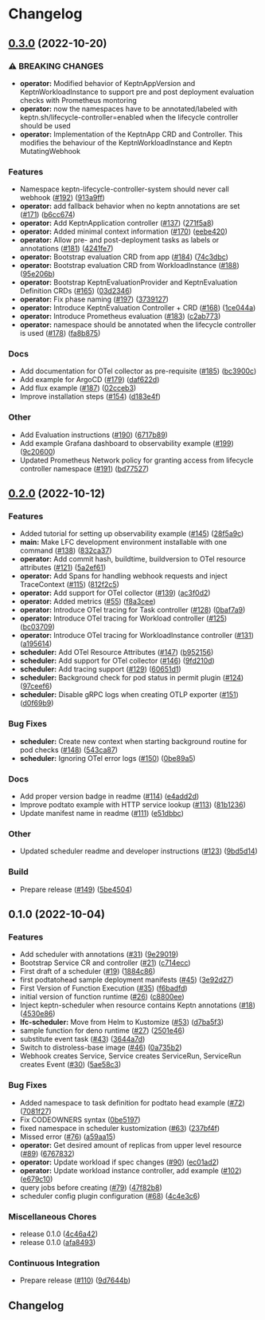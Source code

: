 # Changelog

## [0.3.0](https://github.com/keptn/lifecycle-controller/compare/v0.2.0...v0.3.0) (2022-10-20)


### ⚠ BREAKING CHANGES

* **operator:** Modified behavior of KeptnAppVersion and KeptnWorkloadInstance to support pre and post deployment evaluation checks with Prometheus montoring
* **operator:** now the namespaces have to be annotated/labeled with keptn.sh/lifecycle-controller=enabled when the lifecycle controller should be used
* **operator:** Implementation of the KeptnApp CRD and Controller. This modifies the behaviour of the KeptnWorkloadInstance and Keptn MutatingWebhook

### Features

* Namespace keptn-lifecycle-controller-system should never call webhook ([#192](https://github.com/keptn/lifecycle-controller/issues/192)) ([913a9ff](https://github.com/keptn/lifecycle-controller/commit/913a9ffd62f93aa7831b35e29853afff6213a0c9))
* **operator:** add fallback behavior when no keptn annotations are set ([#171](https://github.com/keptn/lifecycle-controller/issues/171)) ([b6cc674](https://github.com/keptn/lifecycle-controller/commit/b6cc674adb787615fc79dbbc5b10668c367e4736))
* **operator:** Add KeptnApplication controller ([#137](https://github.com/keptn/lifecycle-controller/issues/137)) ([271f5a8](https://github.com/keptn/lifecycle-controller/commit/271f5a830f216c9f827457d8a391c25d56aed2e3))
* **operator:** Added minimal context information ([#170](https://github.com/keptn/lifecycle-controller/issues/170)) ([eebe420](https://github.com/keptn/lifecycle-controller/commit/eebe4200aac74a7c2cbc73720d1d9ac6a0c1fc72))
* **operator:** Allow pre- and post-deployment tasks as labels or annotations ([#181](https://github.com/keptn/lifecycle-controller/issues/181)) ([4241fe7](https://github.com/keptn/lifecycle-controller/commit/4241fe7cfab91aa6d38309eacf5712436a6e8327))
* **operator:** Bootstrap evaluation CRD from app ([#184](https://github.com/keptn/lifecycle-controller/issues/184)) ([74c3dbc](https://github.com/keptn/lifecycle-controller/commit/74c3dbc7b6d78d8ca7eafbac50abb8c3473701eb))
* **operator:** Bootstrap evaluation CRD from WorkloadInstance ([#188](https://github.com/keptn/lifecycle-controller/issues/188)) ([95e206b](https://github.com/keptn/lifecycle-controller/commit/95e206b4165b0277f5acbc67fc78a8e28f06741b))
* **operator:** Bootstrap KeptnEvaluationProvider and KeptnEvaluation Definition CRDs ([#165](https://github.com/keptn/lifecycle-controller/issues/165)) ([03d2346](https://github.com/keptn/lifecycle-controller/commit/03d234610fd8ef9f21e756450c7f503cb236f302))
* **operator:** Fix phase naming ([#197](https://github.com/keptn/lifecycle-controller/issues/197)) ([3739127](https://github.com/keptn/lifecycle-controller/commit/3739127d2794d75c489a6af04acf57b82920ca46))
* **operator:** Introduce KeptnEvaluation Controller + CRD ([#168](https://github.com/keptn/lifecycle-controller/issues/168)) ([1ce044a](https://github.com/keptn/lifecycle-controller/commit/1ce044a3470f815597d725d424a5491f828f2c4c))
* **operator:** Introduce Prometheus evaluation ([#183](https://github.com/keptn/lifecycle-controller/issues/183)) ([c2ab773](https://github.com/keptn/lifecycle-controller/commit/c2ab7733291928eaea5c38287c63e45d12754ba1))
* **operator:** namespace should be annotated when the lifecycle controller is used ([#178](https://github.com/keptn/lifecycle-controller/issues/178)) ([fa8b875](https://github.com/keptn/lifecycle-controller/commit/fa8b8758ebb5a29064f255a66d9066a863bf0944))


### Docs

* Add documentation for OTel collector as pre-requisite ([#185](https://github.com/keptn/lifecycle-controller/issues/185)) ([bc3900c](https://github.com/keptn/lifecycle-controller/commit/bc3900ca64f6c7a0ef22ab94a9665aac17a83372))
* Add example for ArgoCD ([#179](https://github.com/keptn/lifecycle-controller/issues/179)) ([daf622d](https://github.com/keptn/lifecycle-controller/commit/daf622d47068f70539eb5819bc81dfe72e1b105c))
* Add flux example ([#187](https://github.com/keptn/lifecycle-controller/issues/187)) ([02cceb3](https://github.com/keptn/lifecycle-controller/commit/02cceb37d64c52a12d0779f015cf488b4ad3729f))
* Improve installation steps ([#154](https://github.com/keptn/lifecycle-controller/issues/154)) ([d183e4f](https://github.com/keptn/lifecycle-controller/commit/d183e4f6b3102e426b9e29d0648cdf0c4c7cc19e))


### Other

* Add Evaluation instructions ([#190](https://github.com/keptn/lifecycle-controller/issues/190)) ([6717b89](https://github.com/keptn/lifecycle-controller/commit/6717b8931496be4235c3945390be53633ccb9e43))
* Add example Grafana dashboard to observability example ([#199](https://github.com/keptn/lifecycle-controller/issues/199)) ([9c20600](https://github.com/keptn/lifecycle-controller/commit/9c20600f8a5dd3149f040cf2253cd4b787cc08d3))
* Updated Prometheus Network policy for granting access from lifecycle controller namespace ([#191](https://github.com/keptn/lifecycle-controller/issues/191)) ([bd77527](https://github.com/keptn/lifecycle-controller/commit/bd775276ad1324278c4bc3c82a9c0352d02bcece))

## [0.2.0](https://github.com/keptn/lifecycle-controller/compare/v0.1.0...v0.2.0) (2022-10-12)


### Features

* Added tutorial for setting up observability example ([#145](https://github.com/keptn/lifecycle-controller/issues/145)) ([28f5a9c](https://github.com/keptn/lifecycle-controller/commit/28f5a9c24d031694e2066318bc85ae6e79dfd095))
* **main:** Make LFC development environment installable with one command ([#138](https://github.com/keptn/lifecycle-controller/issues/138)) ([832ca37](https://github.com/keptn/lifecycle-controller/commit/832ca37d5a19297a63e17a8d367c126af37275c4))
* **operator:** Add commit hash, buildtime, buildversion to OTel resource attributes ([#121](https://github.com/keptn/lifecycle-controller/issues/121)) ([5a2ef61](https://github.com/keptn/lifecycle-controller/commit/5a2ef61b965472cfe850672d04b4361f5d48ca0d))
* **operator:** Add Spans for handling webhook requests and inject TraceContext ([#115](https://github.com/keptn/lifecycle-controller/issues/115)) ([812f2c5](https://github.com/keptn/lifecycle-controller/commit/812f2c5d49314617cb9c7532262e15edecd9f078))
* **operator:** Add support for OTel collector ([#139](https://github.com/keptn/lifecycle-controller/issues/139)) ([ac3f0d2](https://github.com/keptn/lifecycle-controller/commit/ac3f0d222f43abff7f35f1eb8de5ec80ff7dd8dc))
* **operator:** Added metrics ([#55](https://github.com/keptn/lifecycle-controller/issues/55)) ([f8a3cee](https://github.com/keptn/lifecycle-controller/commit/f8a3ceea6d1628750e7c3a7c9cd3372642bd0611))
* **operator:** Introduce OTel tracing for Task controller ([#128](https://github.com/keptn/lifecycle-controller/issues/128)) ([0baf7a9](https://github.com/keptn/lifecycle-controller/commit/0baf7a9d8058877247bc264eb6fdb645b0a77a60))
* **operator:** Introduce OTel tracing for Workload controller ([#125](https://github.com/keptn/lifecycle-controller/issues/125)) ([bc03709](https://github.com/keptn/lifecycle-controller/commit/bc03709b744d61ad966b5fba9f70dbeaffa10119))
* **operator:** Introduce OTel tracing for WorkloadInstance controller ([#131](https://github.com/keptn/lifecycle-controller/issues/131)) ([a195614](https://github.com/keptn/lifecycle-controller/commit/a1956141fe80e5b1afd79fb33198313e1dbff7fa))
* **scheduler:** Add OTel Resource Attributes ([#147](https://github.com/keptn/lifecycle-controller/issues/147)) ([b952156](https://github.com/keptn/lifecycle-controller/commit/b9521568e95e7855ee4fef5d55559376e2d398d9))
* **scheduler:** Add support for OTel collector ([#146](https://github.com/keptn/lifecycle-controller/issues/146)) ([9fd210d](https://github.com/keptn/lifecycle-controller/commit/9fd210d0355e5d17316f5daa8a8e289a03755d46))
* **scheduler:** Add tracing support ([#129](https://github.com/keptn/lifecycle-controller/issues/129)) ([60651d1](https://github.com/keptn/lifecycle-controller/commit/60651d15c78f9e0aa786d4dd4836c9ae828b14f3))
* **scheduler:** Background check for pod status in permit plugin ([#124](https://github.com/keptn/lifecycle-controller/issues/124)) ([97ceef6](https://github.com/keptn/lifecycle-controller/commit/97ceef6938603e315c4e1c8d2bb697aabc3dd7f8))
* **scheduler:** Disable gRPC logs when creating OTLP exporter ([#151](https://github.com/keptn/lifecycle-controller/issues/151)) ([d0f69b9](https://github.com/keptn/lifecycle-controller/commit/d0f69b9509543a5a11f22e8940a71018509ba048))


### Bug Fixes

* **scheduler:** Create new context when starting background routine for pod checks ([#148](https://github.com/keptn/lifecycle-controller/issues/148)) ([543ca87](https://github.com/keptn/lifecycle-controller/commit/543ca876b27d90cb906ddb2643112a62dc923f56))
* **scheduler:** Ignoring OTel error logs ([#150](https://github.com/keptn/lifecycle-controller/issues/150)) ([0be89a5](https://github.com/keptn/lifecycle-controller/commit/0be89a56445a0356275f040dedad8fc8716a0fdd))


### Docs

* Add proper version badge in readme ([#114](https://github.com/keptn/lifecycle-controller/issues/114)) ([e4add2d](https://github.com/keptn/lifecycle-controller/commit/e4add2de2340f160fe30bd0cd6831107339b175e))
* Improve podtato example with HTTP service lookup ([#113](https://github.com/keptn/lifecycle-controller/issues/113)) ([81b1236](https://github.com/keptn/lifecycle-controller/commit/81b1236dcff7bd37afd0e39f11638fe01406c7c4))
* Update manifest name in readme ([#111](https://github.com/keptn/lifecycle-controller/issues/111)) ([e51dbbc](https://github.com/keptn/lifecycle-controller/commit/e51dbbc0198f734fb3905b280bc1ff2e0b24d39e))


### Other

* Updated scheduler readme and developer instructions ([#123](https://github.com/keptn/lifecycle-controller/issues/123)) ([9bd5d14](https://github.com/keptn/lifecycle-controller/commit/9bd5d1461cdeeca851b6ccb78ee7e6ff0b500c1c))


### Build

* Prepare release ([#149](https://github.com/keptn/lifecycle-controller/issues/149)) ([5be4504](https://github.com/keptn/lifecycle-controller/commit/5be4504e365b1c89ffc3069871a3f0fc0ecc7482))

## 0.1.0 (2022-10-04)


### Features

* Add scheduler with annotations ([#31](https://github.com/keptn/lifecycle-controller/issues/31)) ([9e29019](https://github.com/keptn/lifecycle-controller/commit/9e29019c098fd4f1d5e36500bd2c7ef410421aa8))
* Bootstrap Service CR and controller ([#21](https://github.com/keptn/lifecycle-controller/issues/21)) ([c714ecc](https://github.com/keptn/lifecycle-controller/commit/c714eccc3b9c4d1309036fc9d193da3154b4cac5))
* First draft of a scheduler ([#19](https://github.com/keptn/lifecycle-controller/issues/19)) ([1884c86](https://github.com/keptn/lifecycle-controller/commit/1884c8678a681ed322a0ef2ea07fad3e24e01237))
* first podtatohead sample deployment manifests ([#45](https://github.com/keptn/lifecycle-controller/issues/45)) ([3e92d27](https://github.com/keptn/lifecycle-controller/commit/3e92d277ebf1a9063ebcf80f05ebe62958e45cbb))
* First Version of Function Execution ([#35](https://github.com/keptn/lifecycle-controller/issues/35)) ([f6badfd](https://github.com/keptn/lifecycle-controller/commit/f6badfd19f9f0b15c04364be7b03f524c920a015))
* initial version of function runtime ([#26](https://github.com/keptn/lifecycle-controller/issues/26)) ([c8800ee](https://github.com/keptn/lifecycle-controller/commit/c8800ee352b5d0d5eccd7338cd4fa6a3ae7d2efa))
* Inject keptn-scheduler when resource contains Keptn annotations ([#18](https://github.com/keptn/lifecycle-controller/issues/18)) ([4530e86](https://github.com/keptn/lifecycle-controller/commit/4530e8602beb4fc923b767eb586e44752f725400))
* **lfc-scheduler:** Move from Helm to Kustomize ([#53](https://github.com/keptn/lifecycle-controller/issues/53)) ([d7ba5f3](https://github.com/keptn/lifecycle-controller/commit/d7ba5f35f1b32451f833d9fd53079b4162837bde))
* sample function for deno runtime ([#27](https://github.com/keptn/lifecycle-controller/issues/27)) ([2501e46](https://github.com/keptn/lifecycle-controller/commit/2501e46a18dfc4ab436669fa7c42c570abad5a52))
* substitute event task ([#43](https://github.com/keptn/lifecycle-controller/issues/43)) ([3644a7d](https://github.com/keptn/lifecycle-controller/commit/3644a7d9a0d4a565a9d857348a63ed91d8cb8102))
* Switch to distroless-base image ([#46](https://github.com/keptn/lifecycle-controller/issues/46)) ([0a735b2](https://github.com/keptn/lifecycle-controller/commit/0a735b2ca22a02ca42faf7d091741d39e0f5a547))
* Webhook creates Service, Service creates ServiceRun, ServiceRun creates Event ([#30](https://github.com/keptn/lifecycle-controller/issues/30)) ([5ae58c3](https://github.com/keptn/lifecycle-controller/commit/5ae58c33abe965e79bb405e74c0f308f1220d4ee))


### Bug Fixes

* Added namespace to task definition for podtato head example ([#72](https://github.com/keptn/lifecycle-controller/issues/72)) ([7081f27](https://github.com/keptn/lifecycle-controller/commit/7081f2772aee5abec840a58c7ab700603e84cf52))
* Fix CODEOWNERS syntax ([0be5197](https://github.com/keptn/lifecycle-controller/commit/0be5197c19ea3066d28fe8e97f274efff21f66ff))
* fixed namespace in scheduler kustomization ([#63](https://github.com/keptn/lifecycle-controller/issues/63)) ([237bf4f](https://github.com/keptn/lifecycle-controller/commit/237bf4f480161f48aa0c4b5f2afbff433447d2a8))
* Missed error ([#76](https://github.com/keptn/lifecycle-controller/issues/76)) ([a59aa15](https://github.com/keptn/lifecycle-controller/commit/a59aa1552795bce15e39195af235fd42d1448e61))
* **operator:** Get desired amount of replicas from upper level resource ([#89](https://github.com/keptn/lifecycle-controller/issues/89)) ([6767832](https://github.com/keptn/lifecycle-controller/commit/67678327c2531c25ea0cdb6f1b805365ae454719))
* **operator:** Update workload if spec changes ([#90](https://github.com/keptn/lifecycle-controller/issues/90)) ([ec01ad2](https://github.com/keptn/lifecycle-controller/commit/ec01ad2ccd04f0c4e6f9ba47e01c5bada128aa3b))
* **operator:** Update workload instance controller, add example ([#102](https://github.com/keptn/lifecycle-controller/issues/102)) ([e679c10](https://github.com/keptn/lifecycle-controller/commit/e679c1070f0130bd2d6616bf1856956e64dc0bac))
* query jobs before creating ([#79](https://github.com/keptn/lifecycle-controller/issues/79)) ([47f82b8](https://github.com/keptn/lifecycle-controller/commit/47f82b891d9d20ade2928faae307009e5c96ae22))
* scheduler config plugin configuration ([#68](https://github.com/keptn/lifecycle-controller/issues/68)) ([4c4e3c6](https://github.com/keptn/lifecycle-controller/commit/4c4e3c60a0e11267dc69ea7d8470555e3ee4f91e))


### Miscellaneous Chores

* release 0.1.0 ([4c46a42](https://github.com/keptn/lifecycle-controller/commit/4c46a4297c540b9da30c5a373624d4b8e8a88231))
* release 0.1.0 ([afa8493](https://github.com/keptn/lifecycle-controller/commit/afa849324fa422352ed61faa7f0dc75d74c3c25d))


### Continuous Integration

* Prepare release ([#110](https://github.com/keptn/lifecycle-controller/issues/110)) ([9d7644b](https://github.com/keptn/lifecycle-controller/commit/9d7644b718e29bd37da398d89dc8b51997667358))

## Changelog
